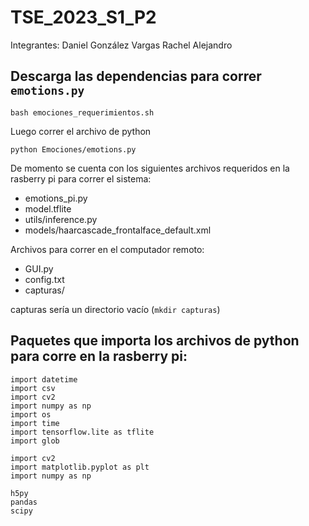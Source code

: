 # TSE_2023_S1_P2

Integrantes: 
Daniel González Vargas
Rachel
Alejandro

## Descarga las dependencias para correr `emotions.py`

`bash emociones_requerimientos.sh`

Luego correr el archivo de python 

`python Emociones/emotions.py`


De momento se cuenta con los siguientes archivos requeridos en la rasberry pi para correr el sistema:

- emotions_pi.py
- model.tflite
- utils/inference.py
- models/haarcascade_frontalface_default.xml


Archivos para correr en el computador remoto: 

- GUI.py
- config.txt
- capturas/

capturas sería un directorio vacío (`mkdir capturas`)

## Paquetes que importa los archivos de python para corre en la rasberry pi:

```
import datetime
import csv
import cv2
import numpy as np
import os
import time
import tensorflow.lite as tflite
import glob

import cv2
import matplotlib.pyplot as plt
import numpy as np

h5py
pandas
scipy

```
